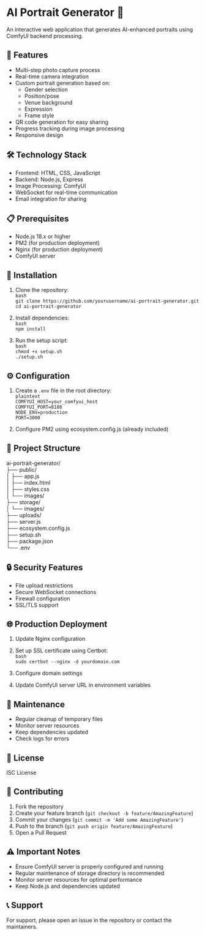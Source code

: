 # AI Portrait Generator 🎨

An interactive web application that generates AI-enhanced portraits using ComfyUI backend processing.

## 🌟 Features

- Multi-step photo capture process
- Real-time camera integration
- Custom portrait generation based on:
  - Gender selection
  - Position/pose
  - Venue background
  - Expression
  - Frame style
- QR code generation for easy sharing
- Progress tracking during image processing
- Responsive design

## 🛠️ Technology Stack

- Frontend: HTML, CSS, JavaScript
- Backend: Node.js, Express
- Image Processing: ComfyUI
- WebSocket for real-time communication
- Email integration for sharing

## 📋 Prerequisites

- Node.js 18.x or higher
- PM2 (for production deployment)
- Nginx (for production deployment)
- ComfyUI server

## 🚀 Installation

1. Clone the repository:  
`bash`  
`git clone https://github.com/yourusername/ai-portrait-generator.git`  
`cd ai-portrait-generator`

3. Install dependencies:  
`bash`  
`npm install`

4. Run the setup script:  
`bash`  
`chmod +x setup.sh`  
`./setup.sh`

## ⚙️ Configuration

1. Create a `.env` file in the root directory:  
`plaintext`  
`COMFYUI_HOST=your_comfyui_host`  
`COMFYUI_PORT=8188`  
`NODE_ENV=production`  
`PORT=3000`  

2. Configure PM2 using ecosystem.config.js (already included)

## 📁 Project Structure

ai-portrait-generator/  
├── public/  
│ ├── app.js  
│ ├── index.html  
│ ├── styles.css  
│ └── images/  
├── storage/  
│ └── images/  
├── uploads/  
├── server.js  
├── ecosystem.config.js  
├── setup.sh  
├── package.json  
└── .env  

## 🔒 Security Features

- File upload restrictions
- Secure WebSocket connections
- Firewall configuration
- SSL/TLS support

## 🌐 Production Deployment

1. Update Nginx configuration
2. Set up SSL certificate using Certbot:  
`bash`  
`sudo certbot --nginx -d yourdomain.com`  

3. Configure domain settings
4. Update ComfyUI server URL in environment variables

## 🧹 Maintenance

- Regular cleanup of temporary files
- Monitor server resources
- Keep dependencies updated
- Check logs for errors

## 📝 License

ISC License

## 🤝 Contributing

1. Fork the repository
2. Create your feature branch (`git checkout -b feature/AmazingFeature`)
3. Commit your changes (`git commit -m 'Add some AmazingFeature'`)
4. Push to the branch (`git push origin feature/AmazingFeature`)
5. Open a Pull Request

## ⚠️ Important Notes

- Ensure ComfyUI server is properly configured and running
- Regular maintenance of storage directory is recommended
- Monitor server resources for optimal performance
- Keep Node.js and dependencies updated

## 📞 Support

For support, please open an issue in the repository or contact the maintainers.
